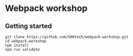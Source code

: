 # Webpack workshop

## Getting started

```
git clone https://github.com/500tech/webpack-workshop.git
cd webpack-workshop
npm install
npm run validate
```

